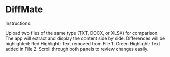 # DiffMate

Instructions:

Upload two files of the same type (TXT, DOCX, or XLSX) for comparison.
The app will extract and display the content side by side.
Differences will be highlighted:
Red Highlight: Text removed from File 1.
Green Highlight: Text added in File 2.
Scroll through both panels to review changes easily.
